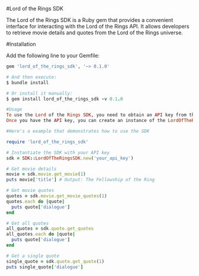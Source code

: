 #Lord of the Rings SDK

The Lord of the Rings SDK is a Ruby gem that provides a convenient interface for interacting with the Lord of the Rings API. It allows developers to retrieve movie details and quotes from the Lord of the Rings universe.

#Installation

Add the following line to your Gemfile:

```ruby
gem 'lord_of_the_rings_sdk', '~> 0.1.0'

# And then execute:
$ bundle install

# Or install it manually:
$ gem install lord_of_the_rings_sdk -v 0.1.0

#Usage
To use the Lord of the Rings SDK, you need to obtain an API key from the Lord of the Rings API website (https://lordoftheringsapi.com/). 
Once you have the API key, you can create an instance of the LordOfTheRingsSDK class and start accessing movie and quote data

#Here's a example that demonstrates how to use the SDK

require 'lord_of_the_rings_sdk'

# Instantiate the SDK with your API key
sdk = SDK::LordOfTheRingsSDK.new('your_api_key')

# Get movie details
movie = sdk.movie.get_movie(1)
puts movie['title'] # Output: The Fellowship of the Ring

# Get movie quotes
quotes = sdk.movie.get_movie_quotes(1)
quotes.each do |quote|
  puts quote['dialogue']
end

# Get all quotes
all_quotes = sdk.quote.get_quotes
all_quotes.each do |quote|
  puts quote['dialogue']
end

# Get a single quote
single_quote = sdk.quote.get_quote(1)
puts single_quote['dialogue']

